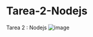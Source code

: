 # Tarea-2-Nodejs
Tarea 2 : Nodejs
![image](https://github.com/dejosue/Tarea-2-Nodejs/assets/112791712/cd309dd2-efb7-478d-8048-3b682a3aa65c)

